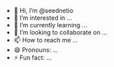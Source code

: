 - 👋 Hi, I’m @seednetio
- 👀 I’m interested in ...
- 🌱 I’m currently learning ...
- 💞️ I’m looking to collaborate on ...
- 📫 How to reach me ...
- 😄 Pronouns: ...
- ⚡ Fun fact: ...

<!---
seednetio/seednetio is a ✨ special ✨ repository because its `README.md` (this file) appears on your GitHub profile.
You can click the Preview link to take a look at your changes.
--->
